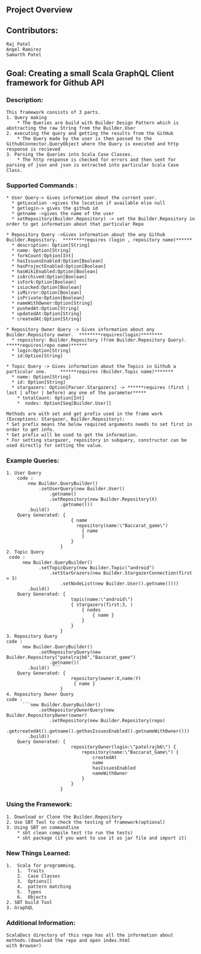 ## Project Overview  
## Contributors: 
    Raj Patel
    Angel Ramirez
    Samarth Patel
## Goal: Creating a small  Scala GraphQL Client framework for Github API 
### Description: 
    This framework consists of 3 parts.
    1. Query making
        * The Queries are build with Builder Design Pattern which is abstracting the raw String from the Builder.User 
    2. executing the query and getting the results from the GitHub
        * The Query made by the user is then passed to the GithubConnector.QueryObject where the Query is executed and http response is recieved
    3. Parsing the Queries into Scala Case Classes.
        * The http response is checked for errors and then sent for parsing of json and json is extracted into particular Scala Case Class.

### Supported Commands :

    * User Query-> Gives information about the current user.
      * getLocation ->gives the location if available else null
      * getlogin-> gives the github id
      * getname ->gives the name of the user
      * setRepository(Builder.Repository) -> set the Builder.Repository in order to get information about that particular Repo
  
    * Repository Query ->Gives information about the any Github Builder.Repository.  ********requires (login , repository name)******
      * description: Option[String] 
      * name: Option[String]
      * forkCount:Option[Int]
      * hasIssuesEnabled:Option[Boolean]
      * hasProjectEnabled:Option[Boolean]
      * hasWikiEnabled:Option[Boolean]
      * isArchived:Option[Boolean]
      * isFork:Option[Boolean]
      * isLocked:Option[Boolean]
      * isMirror:Option[Boolean]
      * isPrivate:Option[Boolean]
      * nameWithOwner:Option[String]
      * pushedAt:Option[String]
      * updatedAt:Option[String]
      * createdAt:Option[String]
  
    * Repository Owner Query -> Gives information about any Builder.Repository owner.  ********requires(login)********
      * repository: Builder.Repository (from Builder.Repository Query). *****requires(repo name)******
      * login:Option[String]
      * id:Option[String]
  
    * Topic Query -> Gives information about the Topics in Github a particular one.     ******requires (Builder.Topic name)*******
      * name: Option[String]
      * id: Option[String]
      * stargazers: Option[Parser.Stargazers] -> ******requires (first | last | after | before) any one of the parameter*****
        * totalCount: Option[Int]
        *  nodes: Option[Seq[Builder.User]]

    Methods are with set and get prefix used in the frame work (Exceptions: Stargazer, Builder.Repository):
    * Set prefix means the below required arguments needs to set first in order to get info.
    * Get prefix will be used to get the information.
    * For setting stargazer, repository in subquery, constructor can be used directly for setting the value.
  

### Example Queries:  
    1. User Query
        code :  
            new Builder.QueryBuilder()  
                .setUserQuery(new Builder.User()  
                    .getname()  
                    .setRepository(new Builder.Repository(X)  
                        .getname()))  
            .build()  
        Query Generated: {  
                            { name    
                              repository(name:\"Baccarat_game\")   
                                { name   
                                }  
                            }   
                        }  
    2. Topic Query  
     code :  
          new Builder.QueryBuilder()  
                .setTopicQuery(new Builder.Topic("android")
                    .setStarGrazers(new Builder.StargazerConnection(first = 3)
                        .setNodeList(new Builder.User().getname())))  
            .build()   
        Query Generated: {
                            topic(name:\"android\") 
                            { stargazers(first:3, ) 
                                { nodes 
                                    { name }
                                } 
                            }
                        } 
    3. Repository Query
    code :  
          new Builder.QueryBuilder()  
                .setRepositoryQuery(new Builder.Repository("patelrajb6","Baccarat_game")
                    .getname()) 
            .build() ```  
        Query Generated: { 
                            repository(owner:X,name:Y)
                             { name } 
                        }
    4. Repository Owner Query
    code :  
          ```new Builder.QueryBuilder()  
                .setRepositoryOwnerQuery(new Builder.RepositoryOwner(owner)  
                    .setRepository(new Builder.Repository(repo)    
                        .getcreatedAt().getname().gethasIssuesEnabled().getnameWithOwner()))
            .build()   
        Query Generated: {
                            repositoryOwner(login:\"patelrajb6\") {  
                                repository(name:\"Baccarat_Game\") { 
                                    createdAt  
                                    name  
                                    hasIssuesEnabled  
                                    nameWithOwner 
                                } 
                            }   
                        }    
      
### Using the Framework:  
    1. Download or Clone the Builder.Repository  
    2. Use SBT Tool to check the testing of framework(optional)  
    3. Using SBT on commandline   
        * sbt clean compile test (to run the tests)
        * sbt package (if you want to use it as jar file and import it)

### New Things Learned: 
    1.  Scala for programming.
        1.  Traits
        2.  Case Classes
        3.  Options[]
        4.  pattern matching
        5.  Types
        6.  Objects
    2. SBT build Tool
    3. GraphQL 

### Additional Information:
    ScalaDocs directory of this repo has all the information about methods.(download the repo and open index.html
    with Browser)

